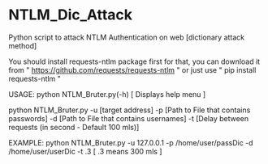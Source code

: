# NTLM_Dic_Attack
Python script to attack NTLM Authentication on web [dictionary attack method]

You should install requests-ntlm package first
for that, you can download it from " https://github.com/requests/requests-ntlm " or just use " pip install requests-ntlm "


USAGE:
python NTLM_Bruter.py(-h)           [ Displays help menu ]


python NTLM_Bruter.py -u [target address] -p [Path to File that contains passwords] -d [Path to File that contains usernames] -t [Delay between requests (in second - Default 100 mls)]



EXAMPLE:
python NTLM_Bruter.py -u 127.0.0.1 -p /home/user/passDic -d /home/user/userDic -t .3
[ .3 means 300 mls ]
